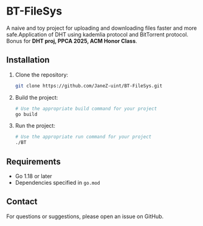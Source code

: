 # BT-FileSys

A naive and toy project for uploading and downloading files faster and more safe.Application of DHT using kademlia protocol and BitTorrent protocol. Bonus for **DHT proj, PPCA 2025, ACM Honor Class**.

## Installation

1. Clone the repository:
   ```bash
   git clone https://github.com/JaneZ-uint/BT-FileSys.git
   ```
2. Build the project:
   ```bash
   # Use the appropriate build command for your project
   go build
   ```
3. Run the project:
   ```bash
   # Use the appropriate run command for your project
   ./BT
   ```

## Requirements
- Go 1.18 or later
- Dependencies specified in `go.mod`
 
## Contact

For questions or suggestions, please open an issue on GitHub.